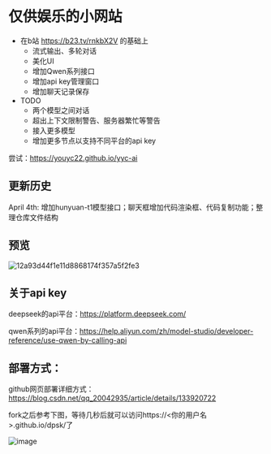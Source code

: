 # 仅供娱乐的小网站

- 在b站 https://b23.tv/rnkbX2V 的基础上
  - 流式输出、多轮对话
  - 美化UI
  - 增加Qwen系列接口
  - 增加api key管理窗口
  - 增加聊天记录保存
- TODO
  - 两个模型之间对话
  - 超出上下文限制警告、服务器繁忙等警告
  - 接入更多模型
  - 增加更多节点以支持不同平台的api key

尝试：https://youyc22.github.io/yyc-ai

## 更新历史
April 4th: 增加hunyuan-t1模型接口；聊天框增加代码渲染框、代码复制功能；整理仓库文件结构
## 预览

![12a93d44f1e11d8868174f357a5f2fe3](https://github.com/user-attachments/assets/7e0e6b1b-a47d-4276-8148-7c4b9ca580f4)

## 关于api key

deepseek的api平台：https://platform.deepseek.com/

qwen系列的api平台：https://help.aliyun.com/zh/model-studio/developer-reference/use-qwen-by-calling-api

## 部署方式：

github网页部署详细方式：https://blog.csdn.net/qq_20042935/article/details/133920722

fork之后参考下图，等待几秒后就可以访问https://<你的用户名>.github.io/dpsk/了

![image](https://github.com/user-attachments/assets/e53b7c84-02ec-4a29-aedb-af1450ed8d9e)


